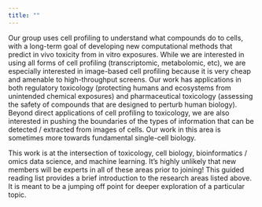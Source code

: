 ```yaml
---
title: ""
---
```


Our group uses cell profiling to understand what compounds do to cells, with a long-term goal of developing new computational methods that predict in vivo toxicity from in vitro exposures. While we are interested in using all forms of cell profiling (transcriptomic, metabolomic, etc), we are especially interested in image-based cell profiling because it is very cheap and amenable to high-throughput screens. Our work has applications in both regulatory toxicology (protecting humans and ecosystems from unintended chemical exposures) and pharmaceutical toxicology (assessing the safety of compounds that are designed to perturb human biology). Beyond direct applications of cell profiling to toxicology, we are also interested in pushing the boundaries of the types of information that can be detected / extracted from images of cells. Our work in this area is sometimes more towards fundamental single-cell biology.

This work is at the intersection of toxicology, cell biology, bioinformatics / omics data science, and machine learning. It’s highly unlikely that new members will be experts in all of these areas prior to joining! This guided reading list provides a brief introduction to the research areas listed above. It is meant to be a jumping off point for deeper exploration of a particular topic.
